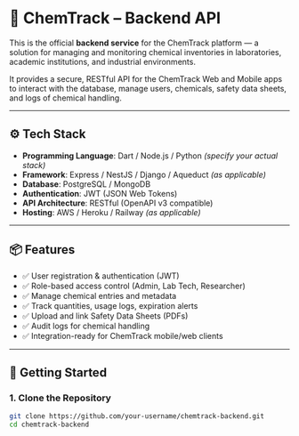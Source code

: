 # 🔬 ChemTrack – Backend API

This is the official **backend service** for the ChemTrack platform — a solution for managing and monitoring chemical inventories in laboratories, academic institutions, and industrial environments.

It provides a secure, RESTful API for the ChemTrack Web and Mobile apps to interact with the database, manage users, chemicals, safety data sheets, and logs of chemical handling.

---

## ⚙️ Tech Stack

- **Programming Language**: Dart / Node.js / Python *(specify your actual stack)*
- **Framework**: Express / NestJS / Django / Aqueduct *(as applicable)*
- **Database**: PostgreSQL / MongoDB
- **Authentication**: JWT (JSON Web Tokens)
- **API Architecture**: RESTful (OpenAPI v3 compatible)
- **Hosting**: AWS / Heroku / Railway *(as applicable)*

---

## 📦 Features

- ✅ User registration & authentication (JWT)
- ✅ Role-based access control (Admin, Lab Tech, Researcher)
- ✅ Manage chemical entries and metadata
- ✅ Track quantities, usage logs, expiration alerts
- ✅ Upload and link Safety Data Sheets (PDFs)
- ✅ Audit logs for chemical handling
- ✅ Integration-ready for ChemTrack mobile/web clients

---

## 🚀 Getting Started

### 1. Clone the Repository

```bash
git clone https://github.com/your-username/chemtrack-backend.git
cd chemtrack-backend
